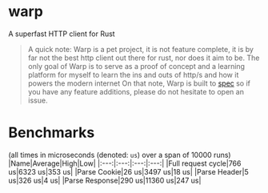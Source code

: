 # warp
A superfast HTTP client for Rust


> A quick note: Warp is a pet project, it is not feature complete, it is by far not the best http client out there for rust, nor does it aim to be. The only goal of Warp is to serve as a proof of concept and a learning platform for myself to learn the ins and outs of http/s and how it powers the modern internet
> On that note, Warp is built to [spec](https://www.w3.org/Protocols/rfc2616/rfc2616.html) so if you have any feature additions, please do not hesitate to open an issue.

# Benchmarks
(all times in microseconds (denoted: `us`) over a span of 10000 runs)
|Name|Average|High|Low|
|:---:|:---:|:---:|:---:|
|Full request cycle|766 us|6323 us|353 us|
|Parse Cookie|26 us|3497 us|18 us|
|Parse Header|5 us|326 us|4 us|
|Parse Response|290 us|11360 us|247 us|
